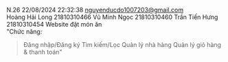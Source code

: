 N.26
22/08/2024 22:32:38	nguyenducdo1007203@gmail.com	
Hoàng Hải Long	21810310466	
Vũ Minh Ngọc	21810310460	
Trần Tiến Hưng	21810310454	
Website đặt món ăn	
"Chức năng:
> Đăng nhập/Đăng ký
> Tìm kiếm/Lọc
> Quản lý nhà hàng
> Quản lý giỏ hàng & thanh toán"						
